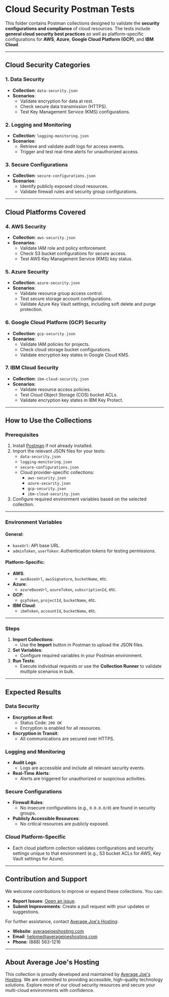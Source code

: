 # Cloud Security Postman Tests

This folder contains Postman collections designed to validate the **security configurations and compliance** of cloud resources. The tests include **general cloud security best practices** as well as platform-specific configurations for **AWS**, **Azure**, **Google Cloud Platform (GCP)**, and **IBM Cloud**.

---

## Cloud Security Categories

### **1. Data Security**
- **Collection**: `data-security.json`
- **Scenarios**:
  - Validate encryption for data at rest.
  - Check secure data transmission (HTTPS).
  - Test Key Management Service (KMS) configurations.

### **2. Logging and Monitoring**
- **Collection**: `logging-monitoring.json`
- **Scenarios**:
  - Retrieve and validate audit logs for access events.
  - Trigger and test real-time alerts for unauthorized access.

### **3. Secure Configurations**
- **Collection**: `secure-configurations.json`
- **Scenarios**:
  - Identify publicly exposed cloud resources.
  - Validate firewall rules and security group configurations.

---

## Cloud Platforms Covered

### **4. AWS Security**
- **Collection**: `aws-security.json`
- **Scenarios**:
  - Validate IAM role and policy enforcement.
  - Check S3 bucket configurations for secure access.
  - Test AWS Key Management Service (KMS) key status.

### **5. Azure Security**
- **Collection**: `azure-security.json`
- **Scenarios**:
  - Validate resource group access control.
  - Test secure storage account configurations.
  - Validate Azure Key Vault settings, including soft delete and purge protection.

### **6. Google Cloud Platform (GCP) Security**
- **Collection**: `gcp-security.json`
- **Scenarios**:
  - Validate IAM policies for projects.
  - Check cloud storage bucket configurations.
  - Validate encryption key states in Google Cloud KMS.

### **7. IBM Cloud Security**
- **Collection**: `ibm-cloud-security.json`
- **Scenarios**:
  - Validate resource access policies.
  - Test Cloud Object Storage (COS) bucket ACLs.
  - Validate encryption key states in IBM Key Protect.

---

## How to Use the Collections

### Prerequisites
1. Install [Postman](https://www.postman.com/downloads/) if not already installed.
2. Import the relevant JSON files for your tests:
   - `data-security.json`
   - `logging-monitoring.json`
   - `secure-configurations.json`
   - Cloud provider-specific collections:
     - `aws-security.json`
     - `azure-security.json`
     - `gcp-security.json`
     - `ibm-cloud-security.json`
3. Configure required environment variables based on the selected collection.

---

### Environment Variables

#### General:
- `baseUrl`: API base URL.
- `adminToken`, `userToken`: Authentication tokens for testing permissions.

#### Platform-Specific:
- **AWS**:
  - `awsBaseUrl`, `awsSignature`, `bucketName`, etc.
- **Azure**:
  - `azureBaseUrl`, `azureToken`, `subscriptionId`, etc.
- **GCP**:
  - `gcpToken`, `projectId`, `bucketName`, etc.
- **IBM Cloud**:
  - `ibmToken`, `accountId`, `bucketName`, etc.

---

### Steps
1. **Import Collections**:
   - Use the **Import** button in Postman to upload the JSON files.
2. **Set Variables**:
   - Configure required variables in your Postman environment.
3. **Run Tests**:
   - Execute individual requests or use the **Collection Runner** to validate multiple scenarios in bulk.

---

## Expected Results

### **Data Security**
- **Encryption at Rest**:
  - Status Code: `200 OK`
  - Encryption is enabled for all resources.
- **Encryption in Transit**:
  - All communications are secured over HTTPS.

### **Logging and Monitoring**
- **Audit Logs**:
  - Logs are accessible and include all relevant security events.
- **Real-Time Alerts**:
  - Alerts are triggered for unauthorized or suspicious activities.

### **Secure Configurations**
- **Firewall Rules**:
  - No insecure configurations (e.g., `0.0.0.0/0`) are found in security groups.
- **Publicly Accessible Resources**:
  - No critical resources are publicly exposed.

### **Cloud Platform-Specific**
- Each cloud platform collection validates configurations and security settings unique to that environment (e.g., S3 bucket ACLs for AWS, Key Vault settings for Azure).

---

## Contribution and Support

We welcome contributions to improve or expand these collections. You can:
- **Report Issues**: [Open an issue](https://github.com/AverageJoesHosting/CyberSecurity-OWASPTop10-Postman-Collections/issues).
- **Submit Improvements**: Create a pull request with your updates or suggestions.

For further assistance, contact [Average Joe's Hosting](https://averagejoeshosting.com/):
- **Website**: [averagejoeshosting.com](https://averagejoeshosting.com/)
- **Email**: [helpme@averagejoeshosting.com](mailto:helpme@averagejoeshosting.com)
- **Phone**: (888) 563-1216

---

## About Average Joe's Hosting

This collection is proudly developed and maintained by [Average Joe's Hosting](https://averagejoeshosting.com/). We are committed to providing accessible, high-quality technology solutions. Explore more of our cloud security resources and secure your multi-cloud environments with confidence.

